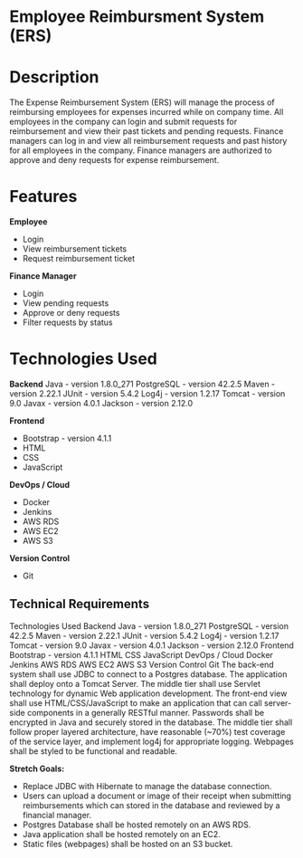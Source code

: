 # Employee Reimbursment System (ERS)

# Description
The Expense Reimbursement System (ERS) will manage the process of reimbursing employees for expenses incurred while on company time. All employees in the company can login and submit requests for reimbursement and view their past tickets and pending requests. Finance managers can log in and view all reimbursement requests and past history for all employees in the company. Finance managers are authorized to approve and deny requests for expense reimbursement.

# Features
**Employee**
* Login
* View reimbursement tickets
* Request reimbursement ticket

**Finance Manager**
* Login
* View pending requests
* Approve or deny requests
* Filter requests by status
# Technologies Used
**Backend**
Java - version 1.8.0_271
PostgreSQL - version 42.2.5
Maven - version 2.22.1
JUnit - version 5.4.2
Log4j - version 1.2.17
Tomcat - version 9.0
Javax - version 4.0.1
Jackson - version 2.12.0

**Frontend**
* Bootstrap - version 4.1.1
* HTML
* CSS
* JavaScript

**DevOps / Cloud**
* Docker
* Jenkins
* AWS RDS
* AWS EC2
* AWS S3

**Version Control**
* Git


## Technical Requirements
Technologies Used
Backend
Java - version 1.8.0_271
PostgreSQL - version 42.2.5
Maven - version 2.22.1
JUnit - version 5.4.2
Log4j - version 1.2.17
Tomcat - version 9.0
Javax - version 4.0.1
Jackson - version 2.12.0
Frontend
Bootstrap - version 4.1.1
HTML
CSS
JavaScript
DevOps / Cloud
Docker
Jenkins
AWS RDS
AWS EC2
AWS S3
Version Control
Git
The back-end system shall use JDBC to connect to a Postgres database. The application shall deploy onto a Tomcat Server. The middle tier shall use Servlet technology for dynamic Web application development. The front-end view shall use HTML/CSS/JavaScript to make an application that can call server-side components in a generally RESTful manner. Passwords shall be encrypted in Java and securely stored in the database. The middle tier shall follow proper layered architecture, have reasonable (~70%) test coverage of the service layer, and implement log4j for appropriate logging. Webpages shall be styled to be functional and readable. 

**Stretch Goals:**
* Replace JDBC with Hibernate to manage the database connection.
* Users can upload a document or image of their receipt when submitting reimbursements which can stored in the database and reviewed by a financial manager.
* Postgres Database shall be hosted remotely on an AWS RDS. 
* Java application shall be hosted remotely on an EC2.
* Static files (webpages) shall be hosted on an S3 bucket. 
